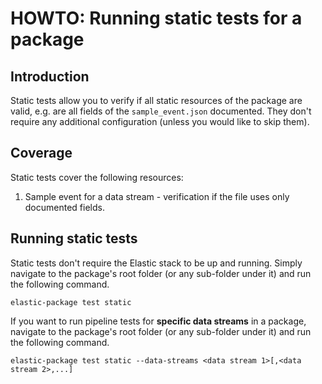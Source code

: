 # HOWTO: Running static tests for a package

## Introduction

Static tests allow you to verify if all static resources of the package are valid, e.g. are all fields of the `sample_event.json` documented.
They don't require any additional configuration (unless you would like to skip them).

## Coverage

Static tests cover the following resources:

1. Sample event for a data stream - verification if the file uses only documented fields. 

## Running static tests

Static tests don't require the Elastic stack to be up and running. Simply navigate to the package's root folder
(or any sub-folder under it) and run the following command.

```
elastic-package test static
```

If you want to run pipeline tests for **specific data streams** in a package, navigate to the package's root folder
(or any sub-folder under it) and run the following command.

```
elastic-package test static --data-streams <data stream 1>[,<data stream 2>,...]
```


